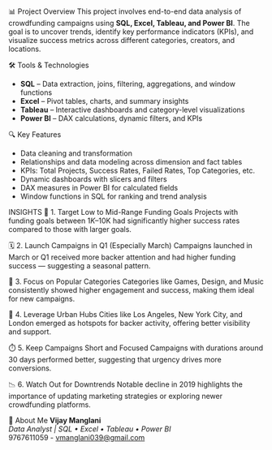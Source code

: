 📊 Project Overview
This project involves end-to-end data analysis of crowdfunding campaigns using **SQL, Excel, Tableau, and Power BI**. The goal is to uncover trends, identify key performance indicators (KPIs), and visualize success metrics across different categories, creators, and locations.

🛠️ Tools & Technologies
- **SQL** – Data extraction, joins, filtering, aggregations, and window functions
- **Excel** – Pivot tables, charts, and summary insights
- **Tableau** – Interactive dashboards and category-level visualizations
- **Power BI** – DAX calculations, dynamic filters, and KPIs

🔍 Key Features
- Data cleaning and transformation
- Relationships and data modeling across dimension and fact tables
- KPIs: Total Projects, Success Rates, Failed Rates, Top Categories, etc.
- Dynamic dashboards with slicers and filters
- DAX measures in Power BI for calculated fields
- Window functions in SQL for ranking and trend analysis

INSIGHTS
🎯 1. Target Low to Mid-Range Funding Goals
Projects with funding goals between $1K–$10K had significantly higher success rates compared to those with larger goals.

🗓️ 2. Launch Campaigns in Q1 (Especially March)
Campaigns launched in March or Q1 received more backer attention and had higher funding success — suggesting a seasonal pattern.

🎨 3. Focus on Popular Categories
Categories like Games, Design, and Music consistently showed higher engagement and success, making them ideal for new campaigns.

🌆 4. Leverage Urban Hubs
Cities like Los Angeles, New York City, and London emerged as hotspots for backer activity, offering better visibility and support.

⏱️ 5. Keep Campaigns Short and Focused
Campaigns with durations around 30 days performed better, suggesting that urgency drives more conversions.

📉 6. Watch Out for Downtrends
Notable decline in 2019 highlights the importance of updating marketing strategies or exploring newer crowdfunding platforms.


  👤 About Me
**Vijay Manglani**  
*Data Analyst | SQL • Excel • Tableau • Power BI*  
9767611059 - vmanglani039@gmail.com
